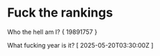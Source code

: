 # Fuck the rankings

Who the hell am I?
{ 19891757 }

What fucking year is it?
[ 2025-05-20T03:30:00Z ]
